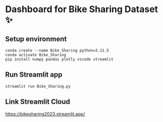 # Dashboard for Bike Sharing Dataset ✨

## Setup environment
```
conda create --name Bike_Sharing python=3.11.5
conda activate Bike_Sharing
pip install numpy pandas plotly vscode streamlit
```

## Run Streamlit app
```
streamlit run Bike_Sharing.py
```

## Link Streamlit Cloud
https://bikesharing2023.streamlit.app/
```
